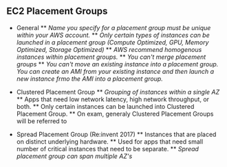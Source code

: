 EC2 Placement Groups
----------

* General
** *Name you specify for a placement group must be unique within your AWS account.*
** *Only certain types of instances can be launched in a placement group (Compute Optimized, GPU, Memory Optimized, Storage Optimized)*
** *AWS recommend homogenous instances within placement groups.*
** *You can't merge placement groups*
** *You can't move an existing instance into a placement group. You can create an AMI from your existing instance and then launch a new instance frmo the AMI into a placement group.*

* Clustered Placement Group
** *Grouping of instances within a single AZ*
** Apps that need low network latency, high network throughput, or both.
** Only certain instances can be launched into Clustered Placement Group.
** On exam, generaly Clustered Placement Groups will be referred to

* Spread Placement Group (Re:invent 2017)
** Instances that are placed on distinct underlying hardware.
** Used for apps that need small number of critical instances that need to be separate.
** *Spread placement group can span multiple AZ's*



